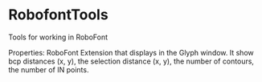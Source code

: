 RobofontTools
=============

Tools for working in RoboFont

Properties: RoboFont Extension that displays in the Glyph window. It show bcp distances (x, y), the selection distance (x, y), the number of contours, the number of IN points.
